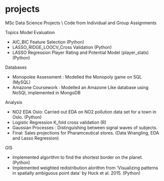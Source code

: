 # projects
MSc Data Science Projects
\\ Code from Individual and Group Assignments

Topics 
Model Evaluation

- AIC_BIC Feature Selection (Python)
- LASSO_RIDGE_LOOCV_Cross Validation (Python)
- LASSO Regression Player Rating and Potential Model (player_stats)(Python) 

Databases
- Monopolee Assessment : Modelled the Monopoly game on SQL (MySQL)
- Amazone Coursework : Modelled an Amazone Like database using NoSQl, implemented in MongoDB

Analysis
- NO2 EDA Oslo: Carried out EDA on NO2 pollution data set for a town in Oslo. (Python)
- Logistic Regression K_fold cross validation (R)
- Gaussian Processes : Distinguishing between signal waves of subjects.
- Final: Sales projections for Pharamceutical stores. (Data Wrangling, EDA and Lasso Regression) 

GIS
- Implemented algorithm to find the shortest border on the planet. (Python)
- Implemented weighted redistribution alorithm from 'Visualizing patterns in spatially ambiguous point data' by Huck et al. 2015. (Python) 
